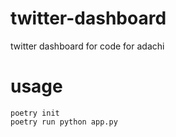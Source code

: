 # twitter-dashboard
twitter dashboard for code for adachi

# usage

```
poetry init
poetry run python app.py
```
